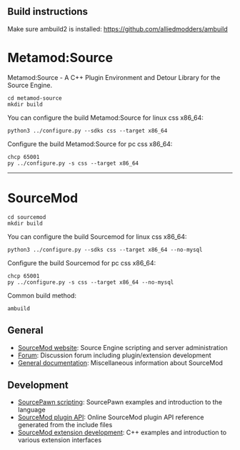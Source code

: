Build instructions
------------------

Make sure ambuild2 is installed: https://github.com/alliedmodders/ambuild

Metamod:Source
==============

Metamod:Source - A C++ Plugin Environment and Detour Library for the Source Engine.

```
cd metamod-source
mkdir build
```

You can configure the build Metamod:Source for linux css x86_64:
```
python3 ../configure.py --sdks css --target x86_64
```

Configure the build Metamod:Source for pc css x86_64:
```
chcp 65001
py ../configure.py -s css --target x86_64
```

---

SourceMod
=========

```
cd sourcemod
mkdir build
```

You can configure the build Sourcemod for linux css x86_64:
```
python3 ../configure.py --sdks css --target x86_64 --no-mysql
```

Configure the build Sourcemod for pc css x86_64:
```
chcp 65001
py ../configure.py -s css --target x86_64 --no-mysql
```

Common build method:
```
ambuild
```

General
-------
- [SourceMod website](http://www.sourcemod.net): Source Engine scripting and server administration
- [Forum](https://forums.alliedmods.net/forumdisplay.php?f=52): Discussion forum including plugin/extension development
- [General documentation](https://wiki.alliedmods.net/Category:SourceMod_Documentation): Miscellaneous information about SourceMod
 
Development
-----------
- [SourcePawn scripting](https://wiki.alliedmods.net/Category:SourceMod_Scripting): SourcePawn examples and introduction to the language
- [SourceMod plugin API](https://sm.alliedmods.net/new-api): Online SourceMod plugin API reference generated from the include files
- [SourceMod extension development](https://wiki.alliedmods.net/Category:SourceMod_Development): C++ examples and introduction to various extension interfaces